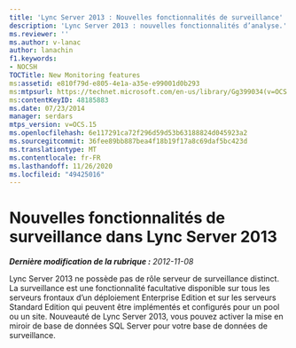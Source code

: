 ```yaml
---
title: 'Lync Server 2013 : Nouvelles fonctionnalités de surveillance'
description: 'Lync Server 2013 : nouvelles fonctionnalités d’analyse.'
ms.reviewer: ''
ms.author: v-lanac
author: lanachin
f1.keywords:
- NOCSH
TOCTitle: New Monitoring features
ms:assetid: e810f79d-e805-4e1a-a35e-e99001d0b293
ms:mtpsurl: https://technet.microsoft.com/en-us/library/Gg399034(v=OCS.15)
ms:contentKeyID: 48185883
ms.date: 07/23/2014
manager: serdars
mtps_version: v=OCS.15
ms.openlocfilehash: 6e117291ca72f296d59d53b63188824d045923a2
ms.sourcegitcommit: 36fee89bb887bea4f18b19f17a8c69daf5bc423d
ms.translationtype: MT
ms.contentlocale: fr-FR
ms.lasthandoff: 11/26/2020
ms.locfileid: "49425016"
---
```

# <a name="new-monitoring-features-in-lync-server-2013"></a>Nouvelles fonctionnalités de surveillance dans Lync Server 2013

<div data-xmlns="http://www.w3.org/1999/xhtml">

<div class="topic" data-xmlns="http://www.w3.org/1999/xhtml" data-msxsl="urn:schemas-microsoft-com:xslt" data-cs="https://msdn.microsoft.com/">

<div data-asp="https://msdn2.microsoft.com/asp">



</div>

<div id="mainSection">

<div id="mainBody">

<span> </span>

_**Dernière modification de la rubrique :** 2012-11-08_

Lync Server 2013 ne possède pas de rôle serveur de surveillance distinct. La surveillance est une fonctionnalité facultative disponible sur tous les serveurs frontaux d’un déploiement Enterprise Edition et sur les serveurs Standard Edition qui peuvent être implémentés et configurés pour un pool ou un site. Nouveauté de Lync Server 2013, vous pouvez activer la mise en miroir de base de données SQL Server pour votre base de données de surveillance.

</div>

<span> </span>

</div>

</div>

</div>

